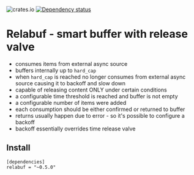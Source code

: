 ![crates.io](https://img.shields.io/crates/v/relabuf.svg)
[![Dependency status](https://deps.rs/repo/github/let4be/relabuf/status.svg)](https://deps.rs/repo/github/let4be/relabuf)

# Relabuf - smart buffer with release valve
 - consumes items from external async source
 - buffers internally up to `hard_cap` 
 - when `hard_cap` is reached no longer consumes from external async source causing it to backoff and slow down
 - capable of releasing content ONLY under certain conditions  
 - a configurable time threshold is reached and buffer is not empty
 - a configurable number of items were added
 - each consumption should be either confirmed or returned to buffer
 - returns usually happen due to error - so it's possible to configure a backoff
 - backoff essentially overrides time release valve
## Install

```
[dependencies]
relabuf = "~0.5.0"
```
